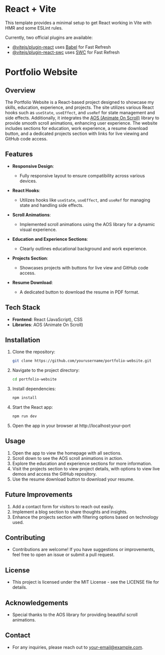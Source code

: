 # React + Vite

This template provides a minimal setup to get React working in Vite with HMR and some ESLint rules.

Currently, two official plugins are available:

- [@vitejs/plugin-react](https://github.com/vitejs/vite-plugin-react/blob/main/packages/plugin-react/README.md) uses [Babel](https://babeljs.io/) for Fast Refresh
- [@vitejs/plugin-react-swc](https://github.com/vitejs/vite-plugin-react-swc) uses [SWC](https://swc.rs/) for Fast Refresh


# Portfolio Website

## Overview
The Portfolio Website is a React-based project designed to showcase my skills, education, experience, and projects. The site utilizes various React hooks such as `useState`, `useEffect`, and `useRef` for state management and side effects. Additionally, it integrates the [AOS (Animate On Scroll)](https://michalsnik.github.io/aos/) library to provide smooth scroll animations, enhancing user experience. The website includes sections for education, work experience, a resume download button, and a dedicated projects section with links for live viewing and GitHub code access.

## Features
- **Responsive Design**: 
  - Fully responsive layout to ensure compatibility across various devices.

- **React Hooks**: 
  - Utilizes hooks like `useState`, `useEffect`, and `useRef` for managing state and handling side effects.

- **Scroll Animations**: 
  - Implemented scroll animations using the AOS library for a dynamic visual experience.

- **Education and Experience Sections**: 
  - Clearly outlines educational background and work experience.

- **Projects Section**: 
  - Showcases projects with buttons for live view and GitHub code access.

- **Resume Download**: 
  - A dedicated button to download the resume in PDF format.

## Tech Stack
- **Frontend**: React (JavaScript), CSS
- **Libraries**: AOS (Animate On Scroll)

## Installation
1. Clone the repository:
   ```bash
   git clone https://github.com/yourusername/portfolio-website.git
2. Navigate to the project directory:
   ```bash
   cd portfolio-website
3. Install dependencies:
   ```bash
   npm install
4. Start the React app:
   ```bash
   npm run dev
5. Open the app in your browser at http://localhost:your-port

## Usage
1. Open the app to view the homepage with all sections.
2. Scroll down to see the AOS scroll animations in action.
3. Explore the education and experience sections for more information.
4. Visit the projects section to view project details, with options to view live demos and access the GitHub repository.
5. Use the resume download button to download your resume.

## Future Improvements
1. Add a contact form for visitors to reach out easily.
2. Implement a blog section to share thoughts and insights.
3. Enhance the projects section with filtering options based on technology used.

## Contributing
- Contributions are welcome! If you have suggestions or improvements, feel free to open an issue or submit a pull request.

## License
- This project is licensed under the MIT License - see the LICENSE file for details.

## Acknowledgements
- Special thanks to the AOS library for providing beautiful scroll animations.

## Contact
- For any inquiries, please reach out to your-email@example.com.
